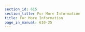 ```yaml
---
section_id: 615
section_title: For More Information
title: For More Information
page_in_manual: 610-25
---
```

